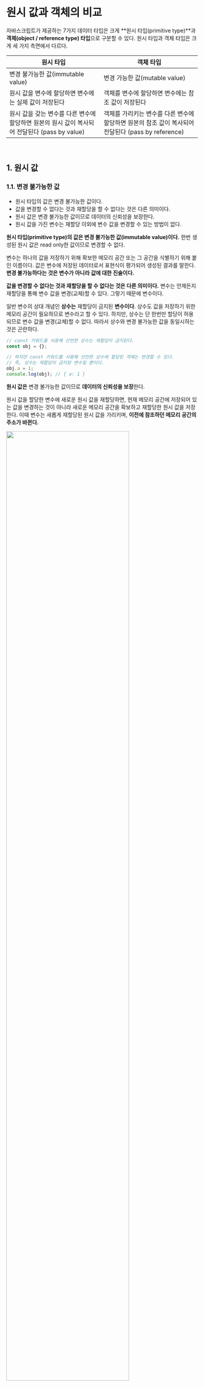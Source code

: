 # 원시 값과 객체의 비교

자바스크립트가 제공하는 7가지 데이터 타입은 크게 **원시 타입(primitive type)**과 **객체(object / reference type) 타입**으로 구분할 수 있다. 원시 타입과 객체 타입은 크게 세 가지 측면에서 다르다.

| 원시 타입                                                    | 객체 타입                                                    |
| ------------------------------------------------------------ | ------------------------------------------------------------ |
| 변경 불가능한 값(immutable value)                            | 변경 가능한 값(mutable value)                                |
| 원시 값을 변수에 할당하면 변수에는 실제 값이 저장된다        | 객체를 변수에 할당하면 변수에는 참조 값이 저장된다           |
| 원시 값을 갖는 변수를 다른 변수에 할당하면 원본의 원시 값이 복사되어 전달된다 (pass by value) | 객체를 가리키는 변수를 다른 변수에 할당하면 원본의 참조 값이 복사되어 전달된다 (pass by reference) |

&nbsp;  

## 1. 원시 값

### 1.1. 변경 불가능한 값

* 원시 타입의 값은 변경 불가능한 값이다.
* 값을 변경할 수 없다는 것과 재할당을 할 수 없다는 것은 다른 의미이다.
* 원시 값은 변경 불가능한 값이므로 데이터의 신뢰성을 보장한다.
* 원시 값을 가진 변수는 재할당 이외에 변수 값을 변경할 수 있는 방법이 없다.



**원시 타입(primitive type)의 값은 변경 불가능한 값(immutable value)이다.** 한번 생성된 원시 값은 read only한 값이므로 변경할 수 없다.

변수는 하나의 값을 저장하기 위해 확보한 메모리 공간 또는 그 공간을 식별하기 위해 붙인 이름이다. 값은 변수에 저장된 데이터로서 표현식이 평가되어 생성된 결과를 말한다. **변경 불가능하다는 것은 변수가 아니라 값에 대한 진술이다.**

**값을 변경할 수 없다는 것과 재할당을 할 수 없다는 것은 다른 의미이다.** 변수는 언제든지 재할당을 통해 변수 값을 변경(교체)할 수 있다. 그렇기 때문에 변수이다.

일반 변수의 상대 개념인 **상수는** 재할당이 금지된 **변수이다**. 상수도 값을 저장하기 위한 메모리 공간이 필요하므로 변수라고 할 수 있다. 하지만, 상수는 단 한번만 할당이 허용되므로 변수 값을 변경(교체)할 수 없다. 따라서 상수와 변경 불가능한 값을 동일시하는 것은 곤란하다.

```javascript
// const 키워드를 사용해 선언한 상수는 재할당이 금지된다.
const obj = {};

// 하지만 const 키워드를 사용해 선언한 상수에 할당된 객체는 변경할 수 있다.
// 즉, 상수는 재할당이 금지된 변수일 뿐이다.
obj.a = 1;
console.log(obj); // { a: 1 }
```

**원시 값은** 변경 불가능한 값이므로 **데이터의 신뢰성을 보장**한다.

원시 값을 할당한 변수에 새로운 원시 값을 재할당하면, 현재 메모리 공간에 저장되어 있는 값을 변경하는 것이 아니라 새로운 메모리 공간을 확보하고 재할당한 원시 값을 저장한다. 이때 변수는 새롭게 재할당된 원시 값을 가리키며, **이전에 참조하던 메모리 공간의 주소가 바뀐다.**

<img src="https://user-images.githubusercontent.com/32444914/79977555-6c6bdf80-84d9-11ea-899f-37082c17925a.png" width="80%" />

(이미지 출처 - [poiemaweb.com - 원시 값과 객체의 비교](https://poiemaweb.com/fastcampus/primitive-vs-object))

변수가 참조하던 메모리 공간의 주소가 변경된 이유는 변수에 할당된 원시 값이 변경 불가능한 값이기 때문이다. 값을 변경할 수 없기 때문에 새로운 메모리 공간을 확보하여 재할당된 원시 값을 저장한 후 해당 메모리 공간으로 주소를 변경하는 것이다. 원시 값의 이러한 특성을 **불변성(immutability)**이라 한다. 따라서 **원시 값을 가진 변수는 재할당 이외에 변수 값을 변경할 수 있는 방법이 없다.**

&nbsp;  

### 1.2. 문자열과 불변성

* 자바스크립트의 문자열 타입은 원시 타입이다. 즉, 문자열 타입의 **값**을 변경할 수 없다.
* 문자열은 유사 배열 객체이므로 배열과 유사하게 인덱스를 사용하여 각 문자에 접근할 수 있다. 하지만 문자열은 원시 값이므로 변경할 수 없다.



원시 값을 저장하려면 먼저 확보해야 하는 메모리 공간의 크기를 결정해야 한다. 이를 위해 원시 타입 별로 메모리 공간의 크기가 미리 정해져 있지만, 문자열 타입(2byte)과 숫자 타입(8byte)을 제외한 나머지 원시 타입의 크기는 브라우저 제조사의 구현에 따라 다를 수 있다.

문자열은 0개 이상의 문자(character)로 이루어진 집합을 말하며 1개의 문자는 2byte의 메모리 공간에 저장된다. 따라서 문자열은 몇개의 문자로 이루어졌는지에 따라 필요한 메모리 공간의 크기가 결정된다.

```javascript
// 문자열은 0개 이상의 문자로 이루어진 집합이다.
var str1 = ''; // 0개의 문자로 이루어진 문자열(빈 문자열)
var str2 = 'hello'; // 5개의 문자로 이루어진 문자열
```

이와 같은 이유로 C는 하나의 문자를 위한 데이터 타입(char)만 존재할 뿐 문자열 타입이란 존재하지 않는다. C는 문자열을 문자들의 배열로 처리하고 Java는 문자열을 String 객체로 처리한다.

하지만 자바스크립트는 개발자의 편의를 위해 원시 타입인 문자열 타입을 제공한다.

```javascript
var str = 'hello';
str = 'world';
```

위 예제에서 첫 번째 문이 실행되면 메모리에 문자열 `'Hello'`가 생성되고 식별자 `str`은 문자열 `'hello'`가 저장된 메모리 공간의 메모리 셀 주소를 가리킨다. 그리고 두 번째 문이 실행되면 현재 식별자 `str`이 가리키는 메모리 공간의 문자열 `'hello'`를 변경하는 것이 아니라, 새로운 메모리 공간을 확보하여 문자열 `'world'`를 저장한 후 `str`이 가리키는 주소를 해당 메모리 공간의 메모리 셀 주소로 변경하는 것이다.

&nbsp;  

문자열은 유사 배열 객체이므로 배열과 유사하게 각 문자에 접근할 수 있다.

> **유사 배열 객체(array-like object)**
>
> 유사 배열 객체는 마치 배열처럼 인덱스로 프로퍼티 값에 접근할 수 있고, length 프로퍼티를 가진 객체를 말한다. 문자열은 유사 배열 객체이고 for 문으로 순회할 수도 있다. 원시 값을 객체처럼 사용하면 원시 값을 감싸는 래퍼 객체로 자동변환된다.

```javascript
var str = 'string';

// 문자열은 유사 배열 객체이므로 배열과 유사하게 인덱스를 사용하여 각 문자에 접근할 수 있다.
// 하지만 문자열은 원시 값이므로 변경할 수 없다. 이때 에러가 발생하지 않는다.
str[0] = 'S';
console.log(str); // string
```

`str[0] = 'S'`처럼 이미 생성된 문자열의 일부 문자를 변경해도 반영되지 않는다. 문자열은 변경 불가능한 값이기 때문이다.

&nbsp;  

### 1.3. 값에 의한 전달

변수에 변수를 할당했을 때 무엇이 어떻게 전달되는가? 아래 예제를 살펴보자.

```javascript
var score = 80;
var copy = score;

console.log(score); // 80
console.log(copy); //80

score = 100;

console.log(score); // 100
console.log(copy); // ?
```

`copy = score`에서 `score`는 변수 값 80으로 평가되므로 변수 `copy`에도 80이 할당된다. 이처럼 변수에 원시값을 갖는 변수를 할당하면 할당 받는 변수(copy)에는 할당되는 변수(score)의 원시값이 복사되어 전달된다. 이를 **값에 의한 전달(Pass by value)**라 한다.

<img src="https://user-images.githubusercontent.com/32444914/80480603-ef82af00-898b-11ea-80cc-faa0399ea449.png" width="80%" />

(이미지 출처 - [poiemaweb.com - 원시 값과 객체의 비교](https://poiemaweb.com/fastcampus/primitive-vs-object))

이때 변수 `score`와 `copy`는 숫자값 80을 갖는다는 점에서는 동일하다. 하지만 **변수 `score`와 `copy`의 값 80은 다른 메모리 공간에 저장된 별개의 값이다. 따라서 두 변수의 원시 값은 서로 다른 메모리 공간에 저장된 별개의 값이기 때문에 어느 한쪽에서 재할당을 통해 값을 변경하더라도 서로 간섭할 수 없다.**

&nbsp;  

## 2. 객체

* 객체는 프로퍼티의 개수가 정해져 있지 않으며 동적으로 추가되고 삭제될 수 있다.
* 프로퍼티의 값에 제약이 없다.
* 객체는 원시 값과 다르게 확보해야 할 메모리 공간의 크기를 사전에 정해 둘 수 없다.
* 원시 값은 상대적으로 적은 메모리를 소비하지만, 객체는 경우에 따라 크기가 매우 클 수도 있다.
* 객체를 생성하고 프로퍼티에 접근하는 것도 원시 값과 비교할 때 비용이 많이 드는 일이다. 따라서 객체는 원시 값과는 다른 방식으로 동작하도록 디자인되어 있다.
* 객체는 복합적인 자료 구조이므로 객체를 관리하는 방식이 원시 값과 비교하여 복잡하고 구현 방식도 브라우저 제조사마다 다를 수 있다.

> **자바스크립트 객체의 관리 방식**
>
> 자바스크립트 객체는 프로퍼티 키를 인덱스로 사용하는 해시 테이블이라고 생각할 수 있다. 대부분의 자바스크립트 엔진은 해시 테이블과 유사하지만 보다 높은 성능을 위해 해시 테이블보다 나은 방법으로 객체를 구현한다.
>
> V8 자바스크립트 엔진의 경우, 프로퍼티에 접근하기 위해 **히든 클래스(Hidden class)**라는 방식을 사용해 C++ 객체의 프로퍼티에 접근하는 정도의 성능을 보장한다.

&nbsp;  

### 2.1. 변경 가능한 값

**객체(참조) 타입의 값, 즉 객체는 변경 가능한 값(mutable value)이다.**

```javascript
var person = {
  name: 'Kim'
};
```

원시 값을 할당한 변수가 기억하는 메모리 주소를 통해 메모리 공간에 접근하면 원시 값에 접근할 수 있다. 하지만 **객체를 할당한 변수가 기억하는 메모리 주소를 통해 메모리 공간에 접근하면 참조 값(reference value)에 접근할 수 있다. 참조 값은 생성된 객체가 저장된 메모리 공간의 주소 그 자체이다.**

<img src="https://user-images.githubusercontent.com/32444914/80486380-0928f400-8996-11ea-8e19-33d7cbc082c0.png" width="80%" />

(이미지 출처 - [poiemaweb.com - 원시 값과 객체의 비교](https://poiemaweb.com/fastcampus/primitive-vs-object))

객체를 할당한 변수를 참조하면 메모리에 저장되어 있는 참조 값을 통해 실제 객체에 접근한다.

```javascript
// 할당이 이루어지는 시점에 객체 리터럴이 해석되고 그 결과 객체가 생성된다.
var person = {
  name: 'Kim'
};

// person 변수에 저장되어 있는 참조값으로 실제 객체에 접근하여 그 객체를 반환한다.
console.log(person); // { name: 'Kim' }
```

일반적으로 원시 값을 할당한 변수의 경우 "변수는 x값을 갖는다." 또는 "변수의 값은 x이다."라고 표현한다. 하지만 객체를 할당한 변수의 경우 "변수는 객체를 참조하고 있다." 또는 "변수는 객체를 가리키고(point) 있다."라고 표현한다. 위 예제에서 변수 `person`은 객체 `{ name: 'Kim' }`를 가리키고(참조하고) 있다.

원시 값은 변경 불가능한 값이므로 원시 값을 가진 변수의 값을 변경하려면 재할당 이외에는 다른 방법이 없다. 하지만 객체는 변경 가능한 값이다. 따라서 객체를 할당한 변수는 **재할당 없이** 객체를 직접 변경할 수 있다. 재할당 없이 프로퍼티를 동적으로 추가할 수 있고 프로퍼티 값을 갱신할 수도 있으며, 프로퍼티 자체를 삭제할 수도 있다.

```javascript
var person = {
  name: 'Kim'
};

// 프로퍼티 값 갱신
person.name = 'Park';

// 프로퍼티 동적 생성
person.address = 'Seoul';

console.log(person); // { name: 'Park', address: 'Seoul' }
```

객체는 변경 가능한 값이므로 메모리에 저장된 객체를 직접 수정할 수 있다. 이때 객체를 할당한 변수에 재할당을 하지 않았으므로 객체를 할당한 **변수의 참조 값은 변경되지 않는다.**

<img src="https://user-images.githubusercontent.com/32444914/80487553-fca59b00-8997-11ea-8c73-23938ad32260.png" width="80%" />

(이미지 출처 - [poiemaweb.com - 원시 값과 객체의 비교](https://poiemaweb.com/fastcampus/primitive-vs-object))

객체를 생성하고 관리하는 방식은 매우 복잡하며 비용이 많이 드는 일이다. 객체를 변경할 때 마다 원시 값처럼 이전 값을 복사하여 새롭게 생성한다면 명확하고 신뢰성이 확보될 수 있다. 하지만 **객체는 크기가 매우 클 수도 있고, 원시 값처럼 크기가 일정하지 않으며, 프로퍼티 값이 객체일 수도 있어서 복사(deep copy)하여 생성하는 비용이 많이 든다.** 즉, 메모리의 효율적 소비가 어렵고 퍼포먼스가 나빠진다.

> **얕은 복사(shallow copy)와 깊은 복사(deep copy)**
>
> 객체를 프로퍼티 값으로 가지는 객체의 경우, 얕은 복사는 한 단계까지만 복사하는 것을 말하고, 깊은 복사는 객체에 중첩되어 있는 객체까지 모두 복사하는 것을 말한다.
>
> 얕은 복사와 깊은 복사로 생성된 객체는 원본과는 참조 값이 다른 별개의 객체이다. 하지만 얕은 복사는 객체에 중첩되어 있는 객체의 경우 참조 값을 복사한다. 깊은 복사는 객체에 중첩되어 있는 객체까지 모두 복사하여 원시 값처럼 완전한 복사본을 만든다.

```javascript
const person = {
  address: {
    city: 'Seoul'
  },
  sayHi() {
    console.log('Hi');
  }
};

// 얕은 복사 1 - spread 문법
const personShallow1 = {
  ...person
};
console.log(person.address === personShallow1.address); // true

// 얕은 복사 2 - Object.assign
const personShallow2 = Object.assign({}, person);
console.log(person.address === personShallow2.address); // true

// 깊은 복사 1 - JSON.parse + JSON.stringify
const personDeep1 = JSON.parse(JSON.stringify(person));
console.log(person.address === personDeep1.address); // false
console.log(personDeep1.sayHi); // undefined - 메소드가 사라진다.

// 깊은 복사 2 - lodash 모듈 사용
import lodash from 'lodash';
const personDeep2 = lodash.cloneDeep(person);
console.log(person.address === personDeep2.address); // false
console.log(personDeep2.sayHi); // function
```

객체가 변경 가능한 값으로 설계된 이유

* 메모리를 효율적으로 사용하기 위해
* 객체를 복사하여 생성하는 비용을 절약하여 퍼포먼스를 향상시키기 위해

객체는 이러한 구조적 단점에 따른 부작용(side effect)이 있다. 그것은 원시 값과는 다르게 **여러 개의 식별자가 하나의 객체를 공유할 수 있다**라는 것이다.

&nbsp;  

### 2.2. 참조에 의한 전달

## 참고 자료

* [poiemaweb.com - 원시 값과 객체의 비교](https://poiemaweb.com/fastcampus/primitive-vs-object)


